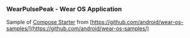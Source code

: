 ### WearPulsePeak - Wear OS Application

Sample of [Compose Starter](https://github.com/android/wear-os-samples/tree/main/ComposeStarter) from [https://github.com/android/wear-os-samples/](https://github.com/android/wear-os-samples/)


